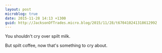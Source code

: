 ```yaml
---
layout: post
microblog: true
date: 2015-11-28 14:13 +1300
guid: http://JacksonOfTrades.micro.blog/2015/11/28/t670410241318612992.html
---
```

You shouldn't cry over spilt milk.

But spilt coffee, now that's something to cry about.
